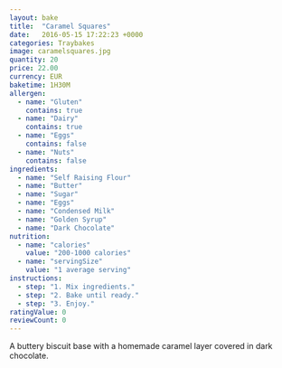 ```yaml
---
layout: bake
title:  "Caramel Squares"
date:   2016-05-15 17:22:23 +0000
categories: Traybakes
image: caramelsquares.jpg
quantity: 20
price: 22.00
currency: EUR
baketime: 1H30M
allergen:
  - name: "Gluten"
    contains: true
  - name: "Dairy"
    contains: true
  - name: "Eggs"
    contains: false
  - name: "Nuts"
    contains: false
ingredients:
  - name: "Self Raising Flour"
  - name: "Butter"
  - name: "Sugar"
  - name: "Eggs"
  - name: "Condensed Milk"
  - name: "Golden Syrup"
  - name: "Dark Chocolate"
nutrition:
  - name: "calories"
    value: "200-1000 calories"
  - name: "servingSize"
    value: "1 average serving"
instructions:
  - step: "1. Mix ingredients."
  - step: "2. Bake until ready."
  - step: "3. Enjoy."
ratingValue: 0
reviewCount: 0
---
```

A buttery biscuit base with a homemade caramel layer covered in dark chocolate.
